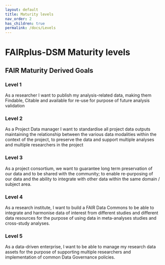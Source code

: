 ```yaml
---
layout: default
title: Maturity levels
nav_order: 2
has_children: true
permalink: /docs/Levels
---
```


# FAIRplus-DSM Maturity levels

## FAIR Maturity Derived Goals 

### Level 1
As a researcher I want to publish my analysis-related data, making them Findable, Citable and available for re-use for purpose of future analysis validation

### Level 2
As a Project Data manager I want to standardise all project data outputs maintaining the relationship between the various data modalities within the context of the project, to preserve the data and support multiple analyses and multiple researchers in the project

### Level 3
As a project consortium, we want to guarantee long term preservation of our data and to be shared with the community; to enable re-purposing of our data and the ability to integrate with other data within the same domain / subject area. 

### Level 4
As a research institute, I want to build a FAIR Data Commons to be able to integrate and harmonise data of interest from different studies and different data resources for the purpose of using data in meta-analyses studies and cross-study analyses. 

### Level 5
As a data-driven enterprise, I want to be able to manage my research data assets for the purpose of supporting multiple researchers and implementation of common Data Governance policies.

